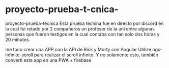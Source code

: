 # proyecto-prueba-t-cnica-
proyecto-prueba-técnica Esta prueba techina fue en directo por discord en la cual fui retado por 2 compañeros  un profesor de la uni entre algunas personas que fueron testigos en la cual contaba con tan solo dos horas y 20 minutos.

 me toco crear una APP con la API de
Rick y Morty con Angular 
Utilize ngx-infinite-scroll para realizar el scroll infinito. 
Y no solamente esto, también converti esta app en una PWA + firebase

